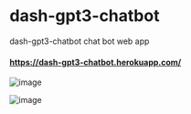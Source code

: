 # dash-gpt3-chatbot
dash-gpt3-chatbot chat bot web app

#### https://dash-gpt3-chatbot.herokuapp.com/

![image](https://user-images.githubusercontent.com/52565814/176990179-a6bb2b16-97db-4f13-ac67-e281a98dd6ef.png)


![image](https://user-images.githubusercontent.com/52565814/176990195-4559b07e-994e-454d-95e6-9178a673e2fa.png)

